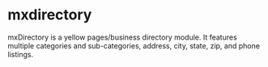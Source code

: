mxdirectory
===========

mxDirectory is a yellow pages/business directory module. It features multiple categories and sub-categories, address, city, state, zip, and phone listings. 
